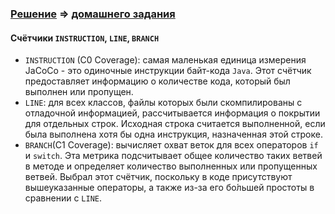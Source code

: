 ### [Решение](https://github.com/Cliffart44/Java_hw_2.5.1) => [домашнего задания](https://github.com/netology-code/javaqa-homeworks/tree/master/ci#%D0%B7%D0%B0%D0%B4%D0%B0%D1%87%D0%B0-1---%D1%81%D0%B8%D0%BD%D0%B4%D1%80%D0%BE%D0%BC-100)

#### Счётчики `INSTRUCTION`, `LINE`, `BRANCH`
* `INSTRUCTION` (C0 Coverage): самая маленькая единица измерения JaCoCo - это одиночные инструкции байт-кода `Java`. Этот счётчик предоставляет информацию о количестве кода, который был выполнен или пропущен. 
* `LINE`: для всех классов, файлы которых были скомпилированы с отладочной информацией, рассчитывается информация о покрытии для отдельных строк. Исходная строка считается выполненной, если была выполнена хотя бы одна инструкция, назначенная этой строке.
* `BRANCH`(C1 Coverage): вычисляет охват веток для всех операторов `if` и `switch`. Эта метрика подсчитывает общее количество таких ветвей в методе и определяет количество выполненных или пропущенных ветвей. Выбрал этот счётчик, поскольку в коде присутствуют вышеуказанные операторы, а также из-за его бо́льшей простоты в сравнении с `LINE`.